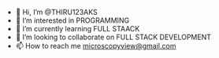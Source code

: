 - 👋 Hi, I’m @THIRU123AKS
- 👀 I’m interested in PROGRAMMING
- 🌱 I’m currently learning FULL STAACK
- 💞️ I’m looking to collaborate on FULL STACK  DEVELOPMENT
- 📫 How to reach me microscopyview@gmail.com

<!---
THIRU123AKS/THIRU123AKS is a ✨ special ✨ repository because its `README.md` (this file) appears on your GitHub profile.
You can click the Preview link to take a look at your changes.
--->
